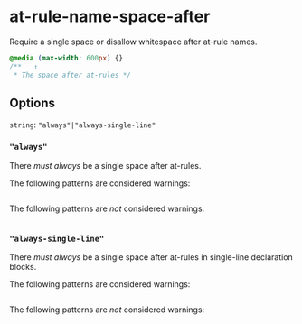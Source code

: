 # at-rule-name-space-after

Require a single space or disallow whitespace after at-rule names.

```css
@media (max-width: 600px) {}
/**   ↑
 * The space after at-rules */
```

## Options

`string`: `"always"|"always-single-line"`

### `"always"`

There *must always* be a single space after at-rules.

The following patterns are considered warnings:

```css

```

The following patterns are *not* considered warnings:

```css
```

### `"always-single-line"`

There *must always* be a single space after at-rules in single-line declaration blocks.

The following patterns are considered warnings:

```css
```

The following patterns are *not* considered warnings:

```css
```
